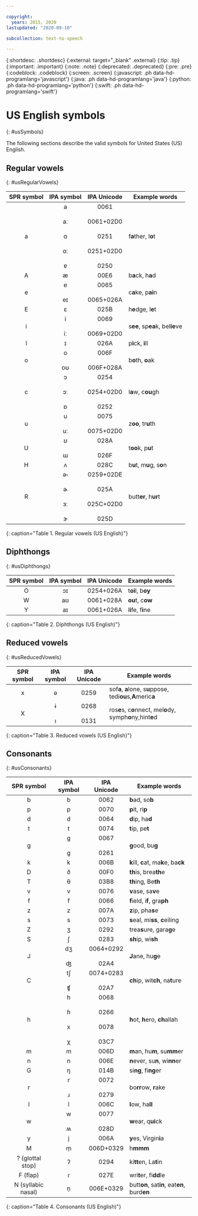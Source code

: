 ```yaml
---

copyright:
  years: 2015, 2020
lastupdated: "2020-09-10"

subcollection: text-to-speech

---
```


{:shortdesc: .shortdesc}
{:external: target="_blank" .external}
{:tip: .tip}
{:important: .important}
{:note: .note}
{:deprecated: .deprecated}
{:pre: .pre}
{:codeblock: .codeblock}
{:screen: .screen}
{:javascript: .ph data-hd-programlang='javascript'}
{:java: .ph data-hd-programlang='java'}
{:python: .ph data-hd-programlang='python'}
{:swift: .ph data-hd-programlang='swift'}

# US English symbols
{: #usSymbols}

The following sections describe the valid symbols for United States (US) English.

## Regular vowels
{: #usRegularVowels}

| SPR symbol | IPA symbol | IPA Unicode | Example words |
|:----------:|:----------:|:-----------:|---------------|
| a | a<br/><br/>&#97;&#720;<br/><br/>&#593;<br/><br/>&#593;&#720;<br/><br/>&#592; | 0061<br/><br/>0061+02D0<br/><br/>0251<br/><br/>0251+02D0<br/><br/>0250 | f**a**ther, l**o**t |
| A | &#230; | 00E6 | b**a**ck, h**a**d |
| e | e<br/><br/>&#101;&#618; | 0065<br/><br/>0065+026A | c**a**ke, p**ai**n |
| E | &#603; | 025B | h**e**dge, l**e**t |
| i | i<br/><br/>&#105;&#720; | 0069<br/><br/>0069+02D0 | s**ee**, sp**ea**k, bel**ie**ve |
| I | &#618; | 026A | p**i**ck, **i**ll |
| o | o<br/><br/>&#111;&#650; | 006F<br/><br/>006F+028A | b**o**th, **o**ak |
| c | &#596;<br/><br/>&#596;&#720;<br/><br/>&#594; | 0254<br/><br/>0254+02D0<br/><br/>0252 | l**a**w, c**ou**gh |
| u | u<br/><br/>&#117;&#720; | 0075<br/><br/>0075+02D0 | z**oo**, tr**u**th |
| U | &#650;<br/><br/>&#623; | 028A<br/><br/>026F | t**oo**k, p**u**t |
| H | &#652; | 028C | b**u**t, m**u**g, s**o**n |
| R | &#601;&#734;<br/><br/>&#602;<br/><br/>&#604;&#720;<br/><br/>&#605; | 0259+02DE<br/><br/>025A<br/><br/>025C+02D0<br/><br/>025D | butt**er**, h**ur**t |
{: caption="Table 1. Regular vowels (US English)"}

## Diphthongs
{: #usDiphthongs}

| SPR symbol | IPA symbol | IPA Unicode | Example words |
|:----------:|:----------:|:-----------:|---------------|
| O | &#596;&#618; | 0254+026A | t**oi**l, b**oy** |
| W | &#97;&#650; | 0061+028A | **ou**t, c**ow** |
| Y | &#97;&#618; | 0061+026A | l**i**fe, f**i**ne |
{: caption="Table 2. Diphthongs (US English)"}

## Reduced vowels
{: #usReducedVowels}

| SPR symbol | IPA symbol | IPA Unicode | Example words |
|:----------:|:----------:|:-----------:|---------------|
| x | &#601; | 0259 | sof**a**, **a**lone, s**u**ppose, tedi**ou**s,**A**meric**a** |
| X | &#616;<br/><br/>&#305; | 0268<br/><br/>0131 | ros**e**s, c**o**nnect, mel**o**dy, symph**o**ny,hint**e**d |
{: caption="Table 3. Reduced vowels (US English)"}

## Consonants
{: #usConsonants}

| SPR symbol | IPA symbol | IPA Unicode | Example words |
|:----------:|:----------:|:-----------:|---------------|
| b | b | 0062 | **b**ad, so**b** |
| p | p | 0070 | **p**it, ri**p** |
| d | d | 0064 | **d**ip, ha**d** |
| t | t | 0074 | **t**ip, pe**t** |
| g | g<br/><br/>&#609; | 0067<br/><br/>0261 | **g**ood, bu**g** |
| k | k | 006B | **k**ill, **c**at, ma**k**e, ba**ck** |
| D | &#240; | 00F0 | **th**is, brea**th**e |
| T | &#952; | 03B8 | **th**ing, Be**th** |
| v | v | 0076 | **v**ase, sa**v**e |
| f | f | 0066 | **f**ield, i**f**, gra**ph** |
| z | z | 007A | **z**ip, pha**s**e |
| s | s | 0073 | **s**eal, mi**ss**, **c**eiling |
| Z | &#658; | 0292 | trea**s**ure, gara**g**e |
| S | &#643; | 0283 | **sh**ip, wi**sh** |
| J | &#100;&#658;<br/><br/>&#676; | 0064+0292<br/><br/>02A4 | **J**ane, hu**g**e |
| C | &#116;&#643;<br/><br/>&#679; | 0074+0283<br/><br/>02A7 | **ch**ip, wit**ch**, na**t**ure |
| h | h<br/><br/>&#614;<br/><br/>x<br/><br/>&#967; | 0068<br/><br/>0266<br/><br/>0078<br/><br/>03C7 | **h**ot, **h**ero, **ch**allah |
| m | m | 006D | **m**an, hu**m**, su**mm**er |
| n | n | 006E | **n**ever, su**n**, wi**nn**er |
| G | &#331; | 014B | si**ng**, fi**ng**er |
| r | r<br/><br/>&#633; | 0072<br/><br/>0279 | bo**rr**ow, **r**ake |
| l | l | 006C | **l**ow, ha**ll** |
| w | w<br/><br/>&#653; | 0077<br/><br/>028D | **w**ear, q**ui**ck |
| y | j | 006A | **y**es, Virgin**i**a |
| M | &#109;&#809; | 006D+0329 | h**mmm** |
| ? (glottal stop) | &#660; | 0294 | ki**tt**en, La**t**in |
| F (flap) | &#638; | 027E | wri**t**er, fi**dd**le |
| N (syllabic nasal) | &#110;&#809; | 006E+0329 | butt**on**, sat**in**, eat**en**, burd**en** |
{: caption="Table 4. Consonants (US English)"}
